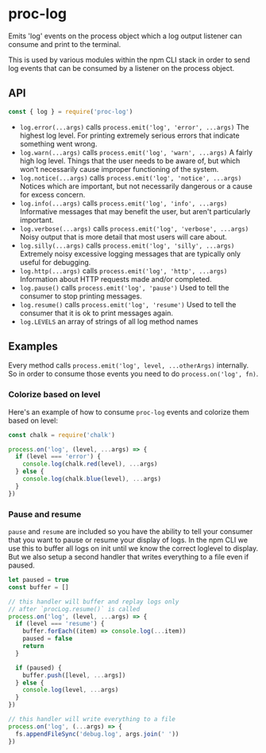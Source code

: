 # proc-log

Emits 'log' events on the process object which a log output listener can
consume and print to the terminal.

This is used by various modules within the npm CLI stack in order to send
log events that can be consumed by a listener on the process object.

## API

```js
const { log } = require('proc-log')
```

* `log.error(...args)` calls `process.emit('log', 'error', ...args)`
  The highest log level.  For printing extremely serious errors that
  indicate something went wrong.
* `log.warn(...args)` calls `process.emit('log', 'warn', ...args)`
  A fairly high log level.  Things that the user needs to be aware of, but
  which won't necessarily cause improper functioning of the system.
* `log.notice(...args)` calls `process.emit('log', 'notice', ...args)`
  Notices which are important, but not necessarily dangerous or a cause for
  excess concern.
* `log.info(...args)` calls `process.emit('log', 'info', ...args)`
  Informative messages that may benefit the user, but aren't particularly
  important.
* `log.verbose(...args)` calls `process.emit('log', 'verbose', ...args)`
  Noisy output that is more detail that most users will care about.
* `log.silly(...args)` calls `process.emit('log', 'silly', ...args)`
  Extremely noisy excessive logging messages that are typically only useful
  for debugging.
* `log.http(...args)` calls `process.emit('log', 'http', ...args)`
  Information about HTTP requests made and/or completed.
* `log.pause()` calls `process.emit('log', 'pause')`  Used to tell
  the consumer to stop printing messages.
* `log.resume()` calls `process.emit('log', 'resume')`
  Used to tell the consumer that it is ok to print messages again.
* `log.LEVELS` an array of strings of all log method names

## Examples

Every method calls `process.emit('log', level, ...otherArgs)` internally.
So in order to consume those events you need to do `process.on('log', fn)`.

### Colorize based on level

Here's an example of how to consume `proc-log` events and colorize them
based on level:

```js
const chalk = require('chalk')

process.on('log', (level, ...args) => {
  if (level === 'error') {
    console.log(chalk.red(level), ...args)
  } else {
    console.log(chalk.blue(level), ...args)
  }
})
```

### Pause and resume

`pause` and `resume` are included so you have the ability to tell your consumer
that you want to pause or resume your display of logs. In the npm CLI we use
this to buffer all logs on init until we know the correct loglevel to display.
But we  also setup a second handler that writes everything to a file even if
paused.

```js
let paused = true
const buffer = []

// this handler will buffer and replay logs only
// after `procLog.resume()` is called
process.on('log', (level, ...args) => {
  if (level === 'resume') {
    buffer.forEach((item) => console.log(...item))
    paused = false
    return
  } 

  if (paused) {
    buffer.push([level, ...args])
  } else {
    console.log(level, ...args)
  }
})

// this handler will write everything to a file
process.on('log', (...args) => {
  fs.appendFileSync('debug.log', args.join(' '))
})
```
